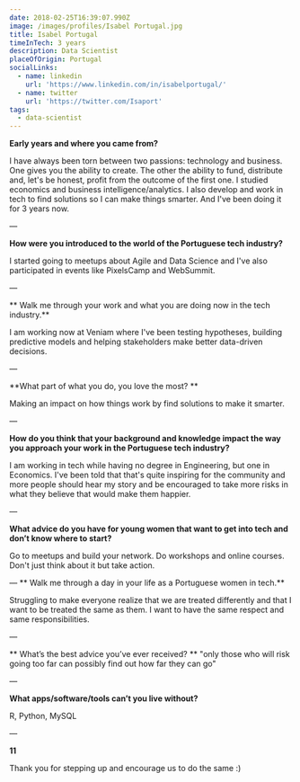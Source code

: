```yaml
---
date: 2018-02-25T16:39:07.990Z
image: /images/profiles/Isabel Portugal.jpg
title: Isabel Portugal
timeInTech: 3 years
description: Data Scientist
placeOfOrigin: Portugal
socialLinks:
  - name: linkedin
    url: 'https://www.linkedin.com/in/isabelportugal/'
  - name: twitter
    url: 'https://twitter.com/Isaport'
tags:
  - data-scientist
---
```

**Early years and where you came from?**

I have always been torn between two passions: technology and business. One gives you the ability to create. The other the ability to fund, distribute and, let's be honest, profit from the outcome of the first one.
I studied economics and business intelligence/analytics. I also develop and work in tech to find solutions so I can make things smarter.  And I've been doing it for 3 years now.

—

**How were you introduced to the world of the Portuguese tech industry?**

I started going to meetups about Agile and Data Science and I've also participated in events like PixelsCamp and WebSummit. 

—

**
Walk me through your work and what you are doing now in the tech industry.**

I am working now at Veniam where I've been testing hypotheses, building predictive models and helping stakeholders make better data-driven decisions. 

—

**What part of what you do, you love the most?
**

Making an impact on how things work by find solutions to make it smarter.

—

**How do you think that your background and knowledge impact the way you approach your work in the Portuguese tech industry?**


I am working in tech while having no degree in Engineering, but one in Economics. I've been told that that's quite inspiring for the community and more people should hear my story and be encouraged to take more risks in what they believe that would make them happier.

—

**What advice do you have for young women that want to get into tech and don’t know where to start?**

Go to meetups and build your network. Do workshops and online courses. Don't just think about it but take action. 

—
**
Walk me through a day in your life as a Portuguese women in tech.**

Struggling to make everyone realize that we are treated differently and that I want to be treated the same as them. I want to have the same respect and same responsibilities.

—

**
What’s the best advice you’ve ever received?
**
"only those who will risk going too far can possibly find out how far they can go"


—


**What apps/software/tools can’t you live without?**

R, Python, MySQL


—

**11**

Thank you for stepping up and encourage us to do the same :)
